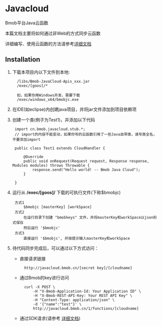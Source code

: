 # Javacloud

Bmob平台Java云函数

本篇文档主要将如何通过非Web的方式同步云函数

详细编写、使用云函数的方法请参考[详细文档](https://github.com/bmob/BmobJavaCloud/blob/master/doc/Java%E4%BA%91%E5%87%BD%E6%95%B0-%E5%AF%B9%E5%A4%96.md)


## Installation

1. 下载本项目内以下文件到本地:

		 /libs/Bmob-JavaCloud-Apis_xxx.jar
		 /exec/[goos]/*
		 
		 如，如果你用Windows开发，需要下载
		 /exec/windows_x64/bmobjc.exe
		 
2. 在IDE(如eclipse)内创建java项目，并将jar文件添加到项目依赖项
3. 创建一个类(例子为Test1)，并添加以下代码

		import cn.bmob.javacloud.stub.*;
		// import的内容不能变动，如果你写的云函数引用了一些Java自带类，请写类全名，不要添加import

		public class Test1 extends CloudHandler {
		
			@Override
			public void onRequest(Request request, Response response, Modules modules) throws Throwable {
				response.send("Hello world! -- Bmob Java Cloud");
			}
		
		}


4. 运行从 **/exec/[goos]/** 下载的可执行文件(下称$bmobjc)

		方式1
			$bmobjc [masterKey] [workSpace]
		方式2
			在运行目录下创建 "bmobkeys" 文件，并将masterKey和workSpace以json形式保存
			然后运行 '$bmobjc'
		方式3
			直接运行 '$bmobjc', 并按提示输入masterKey和workSpace
			
5. 待代码同步完成后，可以通过以下方式访问：


	- 直接请求链接
	
		
			http://javacloud.bmob.cn/[secret key]/[cloudname]
		
	- 通过Bmob的key进行访问


			curl -X POST \
			    -H "X-Bmob-Application-Id: Your Application ID" \
			    -H "X-Bmob-REST-API-Key: Your REST API Key" \
			    -H "Content-Type: application/json" \
			    -d '{"name":"test"}' \
			    http://javacloud.bmob.cn/1/functions/[cloudname]
			    
	- 通过SDK请求(请参考 [详细文档](https://github.com/bmob/BmobJavaCloud/blob/master/doc/Java%E4%BA%91%E5%87%BD%E6%95%B0-%E5%AF%B9%E5%A4%96.md))

